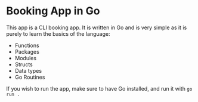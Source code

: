 # Booking App in Go

This app is a CLI booking app. It is written in Go and is very simple as it is purely to learn the basics of the language:

- Functions
- Packages
- Modules
- Structs
- Data types
- Go Routines

If you wish to run the app, make sure to have Go installed, and run it with `go run .`
